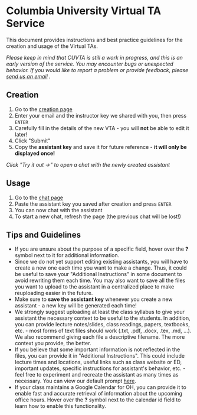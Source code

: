 # Columbia University Virtual TA Service
This document provides instructions and best practice guidelines for the creation and usage of the Virtual TAs.

_Please keep in mind that CUVTA is still a work in progress, and this is an early version of the service. You may encounter bugs or unexpected behavior. If you would like to report a problem or provide feedback, please [send us an email](mailto:kad2231@columbia.edu,ss7017@columbia.edu?subject=%5BCUVTA%5D)
._

## Creation
1. Go to the [creation page](http://18.118.165.119/create)
2. Enter your email and the instructor key we shared with you, then press `ENTER`
3. Carefully fill in the details of the new VTA - you will **not** be able to edit it later!
4. Click "Submit"
5. Copy the **assistant key** and save it for future reference - **it will only be displayed once!**

*Click "Try it out →" to open a chat with the newly created assistant*


## Usage
1. Go to the [chat page](http://18.118.165.119/)
2. Paste the assistant key you saved after creation and press `ENTER`
3. You can now chat with the assistant
4. To start a new chat, refresh the page (the previous chat will be lost!)


## Tips and Guidelines
- If you are unsure about the purpose of a specific field, hover over the **?** symbol next to it for additional information.
- Since we do not yet support editing existing assistants, you will have to create a new one each time you want to make a change. Thus, it could be useful to save your "Additional Instructions" in some document to avoid rewriting them each time. You may also want to save all the files you want to upload to the assistant in a centralized place to make reuploading easier in the future.
- Make sure to **save the assistant key** whenever you create a new assistant - a new key will be generated each time!
- We strongly suggest uploading at least the class syllabus to give your assistant the necessary context to be useful to the students. In addition, you can provide lecture notes/slides, class readings, papers, textbooks, etc. - most forms of text files should work (.txt, .pdf, .docx, .tex, .md, ...). We also recommend giving each file a descriptive filename. The more context you provide, the better.
- If you believe that some important information is not reflected in the files, you can provide it in "Additional Instructions". This could include lecture times and locations, useful links such as class website or ED, important updates, specific instructions for assistant's behavior, etc. - feel free to experiment and recreate the assistant as many times as necessary. You can view our default prompt [here](https://github.com/cu-dna-group/docs/blob/main/PROMPT.md).
- If your class maintains a Google Calendar for OH, you can provide it to enable fast and accurate retrieval of information about the upcoming office hours. Hover over the **?** symbol next to the calendar id field to learn how to enable this functionality.
